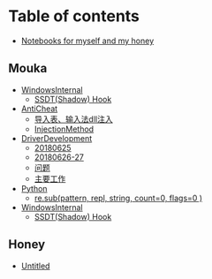 # Table of contents

* [Notebooks for myself and my honey](README.md)

## Mouka

* [WindowsInternal](mouka/windowsinternal/README.md)
  * [SSDT\(Shadow\) Hook](mouka/windowsinternal/ssdt-hook.md)
* [AntiCheat](mouka/anticheat/README.md)
  * [导入表、输入法dll注入](mouka/anticheat/injectiondefense.md)
  * [InjectionMethod](mouka/anticheat/injectionmethod.md)
* [DriverDevelopment](mouka/driverdevelopment/README.md)
  * [20180625](mouka/driverdevelopment/20180625.md)
  * [20180626-27](mouka/driverdevelopment/20180626-27.md)
  * [问题](mouka/driverdevelopment/20180703.md)
  * [主要工作](mouka/driverdevelopment/20180709.md)
* [Python](mouka/python/README.md)
  * [re.sub\(pattern, repl, string, count=0, flags=0 \)](mouka/python/re_sub_function.md)
* [WindowsInternal](windowsinternal/README.md)
  * [SSDT\(Shadow\) Hook](windowsinternal/ssdt-hook.md)

## Honey

* [Untitled](honey/untitled.md)

<!--stackedit_data:
eyJoaXN0b3J5IjpbLTI5MDAzMjk4NF19
-->